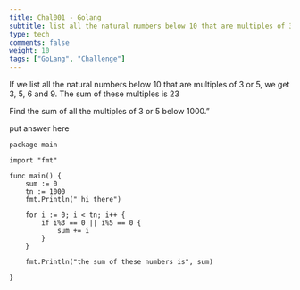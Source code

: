 ```yaml
---
title: Chal001 - Golang
subtitle: list all the natural numbers below 10 that are multiples of 3 or 5
type: tech
comments: false
weight: 10
tags: ["GoLang", "Challenge"]
---
```

If we list all the natural numbers below 10 that are multiples of 3 or 5, we get 3, 5, 6 and 9. The sum of these multiples is 23

Find the sum of all the multiples of 3 or 5 below 1000.”

<!--more-->
put answer here

<!-- {{. <  vyAnswerSC color="blue" >. }} -->

~~~ 
package main

import "fmt"

func main() {
	sum := 0
	tn := 1000
	fmt.Println(" hi there")

	for i := 0; i < tn; i++ {
		if i%3 == 0 || i%5 == 0 {
			sum += i
		}
	}

	fmt.Println("the sum of these numbers is", sum)

}
~~~
